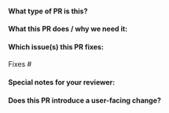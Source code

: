 <!--  Thanks for sending a pull request!  Here are some tips for you:
1. 如果这是你的第一次，请阅读我们的贡献指南：<https://github.com/nineya/halo-plus/blob/master/CONTRIBUTING.md>。
1. If this is your first time, please read our contributor guidelines: <https://github.com/nineya/halo-plus/blob/master/CONTRIBUTING.md>.
2. 请根据你解决问题的类型为 Pull Request 添加合适的标签。
2. Please label this pull request according to what type of issue you are addressing, especially if this is a release targeted pull request.
3. 请确保你已经添加并运行了适当的测试。
3. Ensure you have added or ran the appropriate tests for your PR.
-->

#### What type of PR is this?

<!--
添加其中一个类别：
Add one of the following kinds:

/kind bug
/kind cleanup
/kind documentation
/kind feature
/kind improvement

适当添加其中一个或多个类别（可选）：
Optionally add one or more of the following kinds if applicable:

/kind api-change
/kind deprecation
/kind failing-test
/kind flake
/kind regression
-->

#### What this PR does / why we need it:

#### Which issue(s) this PR fixes:

<!--
PR 合并时自动关闭 issue。
Automatically closes linked issue when PR is merged.

用法：`Fixes #<issue 号>`，或者 `Fixes (粘贴 issue 完整链接)`
Usage: `Fixes #<issue number>`, or `Fixes (paste link of issue)`.
-->
Fixes #

#### Special notes for your reviewer:

#### Does this PR introduce a user-facing change?

<!--
如果当前 Pull Request 的修改不会造成用户侧的任何变更，在 `release-note` 代码块儿中填写 `NONE`。
否则请填写用户侧能够理解的 Release Note。如果当前 Pull Request 包含破坏性更新（Break Change），
Release Note 需要以 `action required` 开头。
If no, just write "NONE" in the release-note block below.
If yes, a release note is required:
Enter your extended release note in the block below. If the PR requires additional action from users switching to the new release, include the string "action required".
-->

```release-note
```
